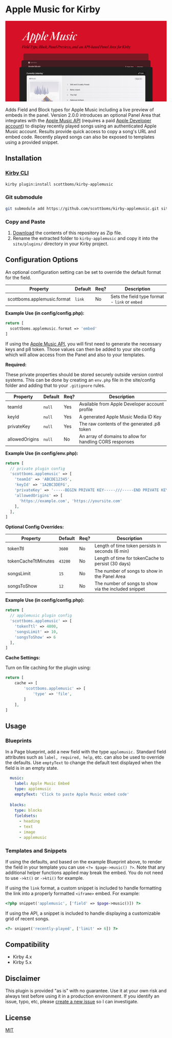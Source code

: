 # Apple Music for Kirby

![Plugin Preview](src/assets/apple-music-plugin.jpg)

Adds Field and Block types for Apple Music including a live preview of embeds in the panel. Version 2.0.0 introduces an optional Panel Area that integrates with the [Apple Music API](https://developer.apple.com/documentation/applemusicapi/) (requires a paid [Apple Developer account](https://developer.apple.com)) to display recently played songs using an authenticated Apple Music account. Results provide quick access to copy a song's URL and embed code. Recently played songs can also be exposed to templates using a provided snippet.


## Installation

### [Kirby CLI](https://github.com/getkirby/cli)
    
```bash
kirby plugin:install scottboms/kirby-applemusic
```

### Git submodule

```bash
git submodule add https://github.com/scottboms/kirby-applemusic.git site/plugins/kirby-applemusic
```

### Copy and Paste

1. [Download](https://github.com/scottboms/kirby-applemusic/archive/master.zip) the contents of this repository as Zip file.
2. Rename the extracted folder to `kirby-applemusic` and copy it into the `site/plugins/` directory in your Kirby project.


## Configuration Options

An optional configuration setting can be set to override the default format for the field.

| Property                      | Default | Req? | Description                                    |
|-------------------------------|---------|------|------------------------------------------------|
| scottboms.applemusic.format   | `link`  | No   | Sets the field type format - `link` or `embed` |

**Example Use (in config/config.php):**

```php
return [
  scottboms.applemusic.format => 'embed'
]
```

If using the [Apple Music API](https://developer.apple.com/documentation/applemusicapi/), you will first need to generate the necessary keys and p8 token. Those values can then be added to your site config which will allow access from the Panel and also to your templates.

**Required:**

These private properties should be stored securely outside version control systems. This can be done by creating an `env.php` file in the site/config folder and adding that to your `.gitignore` rules.

| Property        | Default | Req?  | Description                                                  |
|-----------------|---------|-------|--------------------------------------------------------------|
| teamId          | `null`  | Yes   | Available from Apple Developer account profile               |
| keyId           | `null`  | Yes   | A generated Apple Music Media ID Key                         |
| privateKey      | `null`  | Yes   | The raw contents of the generated .p8 token                  |
| allowedOrigins  | `null`  | No    | An array of domains to allow for handling CORS responses     |

**Example Use (in config/env.php):**

```php
return [
  // private plugin config
  'scottboms.applemusic' => [
    'teamId' => 'ABCDE12345',
    'keyId' => '1A2BC3DEFG',
    'privateKey' => '-----BEGIN PRIVATE KEY-----///-----END PRIVATE KEY-----',
    'allowedOrigins' => [
      'https://example.com', 'https://yoursite.com'
    ],
  ],
]
```

**Optional Config Overrides:**

| Property             | Default | Req?  | Description                                             |
|----------------------|---------|-------|---------------------------------------------------------|
| tokenTtl             | `3600`  | No    | Length of time token persists in seconds (6 min)        |
| tokenCacheTtlMinutes | `43200` | No    | Length of time for tokenCache to persist (30 days)      |
| songsLimit           | `15`    | No    | The number of songs to show in the Panel Area           |
| songsToShow          | `12`    | No    | The number of songs to show via the included snippet    |   

**Example Use (in config/config.php):**

```php
return [
  // applemusic plugin config
  'scottboms.applemusic' => [
    'tokenTtl' => 4800,
    'songsLimit' => 10,
    'songsToShow' => 6
  ],
]
```

**Cache Settings:**

Turn on file caching for the plugin using:

```php
return [
	cache => [
		'scottboms.applemusic' => [
			'type' => 'file',
		]
	],
]
```


## Usage

### Blueprints

In a Page blueprint, add a new field with the type `applemusic.` Standard field attributes such as `label, required, help`, etc. can also be used to override the defaults. Use `emptyText` to change the default text displayed when the field is in an empty state.

```yml
  music:
    label: Apple Music Embed
    type: applemusic
    emptyText: 'Click to paste Apple Music embed code'

  blocks:
    type: blocks
    fieldsets:
      - heading
      - text
      - image
      - applemusic
```

### Templates and Snippets

If using the defaults, and based on the example Blueprint above, to render the field in your template you can use `<?= $page->music() ?>`. Note that any additional helper functions applied may break the embed. You do not need to use `->kt()` or `->kti()` for example.

If using the `link` format, a custom snippet is included to handle formatting the link into a properly formatted `<iframe>` embed. For example:

```php
<?php snippet('applemusic', ['field' => $page->music()]) ?>
```

If using the API, a snippet is included to handle displaying a customizable grid of recent songs.

```php
<?= snippet('recently-played', ['limit' => 6]) ?>
```


## Compatibility

* Kirby 4.x
* Kirby 5.x


## Disclaimer

This plugin is provided "as is" with no guarantee. Use it at your own risk and always test before using it in a production environment. If you identify an issue, typo, etc, please [create a new issue](/issues/new) so I can investigate.


## License

[MIT](https://opensource.org/licenses/MIT)
